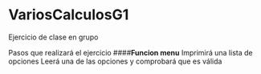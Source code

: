 # VariosCalculosG1
Ejercicio de clase en grupo


Pasos que realizará el ejercicio
####**Funcion menu**
Imprimirá una lista de opciones 
Leerá una de las opciones y comprobará que es válida
